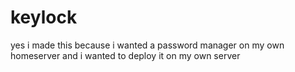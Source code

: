 # keylock
yes i made this because i wanted a password manager on my own homeserver and i wanted to deploy it on my own server
